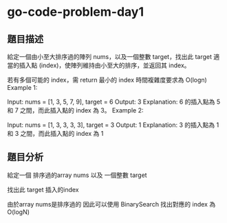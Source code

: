 # go-code-problem-day1

## 題目描述

給定一個由小至大排序過的陣列 nums，以及一個整數 target，找出此 target 適當的插入點 (index)，使陣列維持由小至大的排序，並返回其 index。

若有多個可能的 index，需 return 最小的 index
時間複雜度要求為 O(logn)
Example 1:

Input: nums = [1, 3, 5, 7, 9], target = 6
Output: 3
Explanation: 6 的插入點為 5 和 7 之間，而此插入點的 index 為 3。
Example 2:

Input: nums = [1, 3, 3, 3, 3], target = 3
Output: 1
Explanation: 3 的插入點為 1 和 3 之間，而此插入點的 index  為 1

## 題目分析

給定一個 排序過的array nums 以及 一個整數 target

找出此 target 插入的index

由於array nums是排序過的 因此可以使用 BinarySearch 找出對應的 index 為 O(logN)
